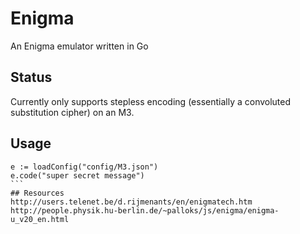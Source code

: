 # Enigma
An Enigma emulator written in Go
## Status
Currently only supports stepless encoding (essentially a convoluted substitution cipher) on an M3. 
## Usage
````
e := loadConfig("config/M3.json")
e.code("super secret message")
```
## Resources
http://users.telenet.be/d.rijmenants/en/enigmatech.htm
http://people.physik.hu-berlin.de/~palloks/js/enigma/enigma-u_v20_en.html

